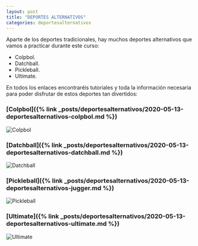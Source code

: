 ```yaml
---
layout: post
title: "DEPORTES ALTERNATIVOS"
categories: deportesalternativos
---
```


Aparte de los deportes tradicionales, hay muchos deportes alternativos que vamos a practicar durante este curso:
* Colpbol.
* Datchball.
* Pickleball.
* Ultimate.

En todos los enlaces encontraréis tutoriales y toda la información necesaria para poder disfrutar de estos deportes tan divertidos:

### [Colpbol]({% link _posts/deportesalternativos/2020-05-13-deportesalternativos-colpbol.md %})
![Colpbol](../images/deportesalternativos_colpbol_pestana.jpg)

### [Datchball]({% link _posts/deportesalternativos/2020-05-13-deportesalternativos-datchball.md %})
![Datchball](../images/deportesalternativos_datchball_pestana.jpg)

### [Pickleball]({% link _posts/deportesalternativos/2020-05-13-deportesalternativos-jugger.md %})
![Pickleball](../images/deportesalternativos_pickleball.jpg)

### [Ultimate]({% link _posts/deportesalternativos/2020-05-13-deportesalternativos-ultimate.md %})
![Ultimate](../images/deportesaalternativos_ultimate_pestana.jpg)
